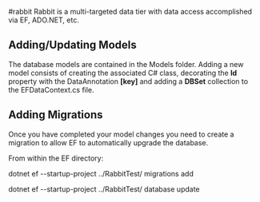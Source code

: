 
#rabbit
Rabbit is a multi-targeted data tier with data access accomplished via EF, ADO.NET, etc.

Adding/Updating Models
----------------------
The database models are contained in the Models folder. Adding a new model consists of creating the associated C# class, decorating the __Id__ property with the DataAnnotation __[key]__ and adding a __DBSet<clss>__ collection to the EFDataContext.cs file.

Adding Migrations
-----------------
Once you have completed your model changes you need to create a migration to allow EF to automatically upgrade the database.

From within the EF directory:

dotnet ef --startup-project ../RabbitTest/ migrations add <name>

dotnet ef --startup-project ../RabbitTest/ database update
